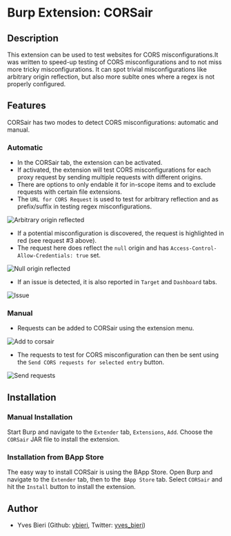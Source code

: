 # Burp Extension: CORSair
## Description
This extension can be used to test websites for CORS misconfigurations.It was written to speed-up testing of CORS misconfigurations and to not miss more tricky misconfigurations.
It can spot trivial misconfigurations like arbitrary origin reflection, but also more sublte ones where a regex is not properly configured.

## Features
CORSair has two modes to detect CORS misconfigurations: automatic and manual.

### Automatic
* In the CORSair tab, the extension can be activated.
* If activated, the extension will test CORS misconfigurations for each proxy request by sending multiple requests with different origins.
* There are options to only endable it for in-scope items and to exclude requests with certain file extensions.
* The `URL for CORS Request` is used to test for arbitrary reflection and as prefix/suffix in testing regex misconfigurations.

![Arbitrary origin reflected](https://github.com/ybieri/CORSair/blob/master/doc/arbitrary_origin.png)

* If a potential misconfiguration is discovered, the request is highlighted in red (see request #3 above). 
* The request here does reflect the `null` origin and has `Access-Control-Allow-Credentials: true` set.

![Null origin reflected](https://github.com/ybieri/CORSair/blob/master/doc/null_origin.png)

* If an issue is detected, it is also reported in `Target` and `Dashboard` tabs.

![Issue](https://github.com/ybieri/CORSair/blob/master/doc/issue.png)

### Manual
* Requests can be added to CORSair using the extension menu.

![Add to corsair](https://github.com/ybieri/CORSair/blob/master/doc/add_to_corsair.png)

* The requests to test for CORS misconfiguration can then be sent using the `Send CORS requests for selected entry` button.

![Send requests](https://github.com/ybieri/CORSair/blob/master/doc/send_requests.png)

## Installation
### Manual Installation
Start Burp and navigate to the `Extender` tab, `Extensions`, `Add`. Choose the `CORSair` JAR file to install the extension.

### Installation from BApp Store
The easy way to install CORSair is using the BApp Store. Open Burp and navigate to the `Extender` tab, then to the` BApp Store` tab. Select `CORSair` and hit the `Install` button to install the extension.

## Author
* Yves Bieri (Github: [ybieri](https://github.com/ybieri), Twitter: [yves_bieri](https://twitter.com/yves_bieri))
